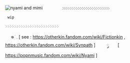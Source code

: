 ![nyami and mimi](https://github.com/velocicoaster/velocicoaster/assets/163074010/82907c45-c15a-4e2b-b69d-a9302fcfcc11)
　　　　
    ჻჻჻჻჻჻჻჻჻჻჻჻჻჻჻჻჻჻჻჻჻჻჻჻
     
     wip

    ჻჻჻჻჻჻჻჻჻჻჻჻჻჻჻჻჻჻჻჻჻჻჻჻
　
𖦹 ׂ 𓈒 [ see : https://otherkin.fandom.com/wiki/Fictionkin , https://otherkin.fandom.com/wiki/Synpath ]
　　
   ༘　　[ https://popnmusic.fandom.com/wiki/Nyami ]
